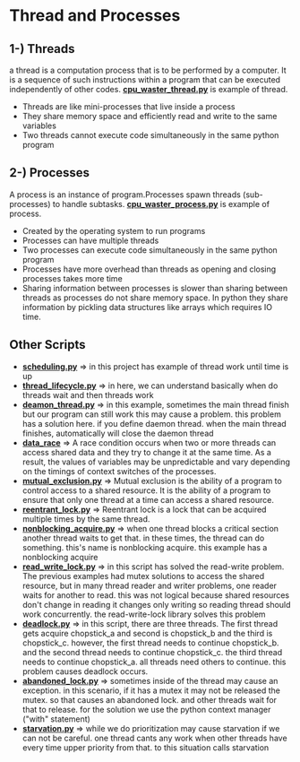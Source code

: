 # Thread and Processes

## 1-) Threads
 a thread is a computation process that is to be performed by a computer. It is a sequence of such instructions within a program that can be executed independently of other codes.
[**cpu_waster_thread.py**](https://github.com/yunusaltuntas/Parallel_Programming/blob/main/Treads%20and%20Processes/cpu_waster_thread.py) is example of thread.
 - Threads are like mini-processes that live inside a process
 - They share memory space and efficiently read and write to the same variables
 - Two threads cannot execute code simultaneously in the same python program

 
## 2-) Processes
 A process is an instance of program.Processes spawn threads (sub-processes) to handle subtasks.
[**cpu_waster_process.py**](https://github.com/yunusaltuntas/Parallel_Programming/blob/main/Treads%20and%20Processes/cpu_waster_process.py)  is example of process.
 - Created by the operating system to run programs
 - Processes can have multiple threads
 - Two processes can execute code simultaneously in the same python program
 - Processes have more overhead than threads as opening and closing processes takes more time
 - Sharing information between processes is slower than sharing between threads as processes do not share memory space. In python they share information by pickling data structures like arrays which requires IO time.

## Other Scripts
- [**scheduling.py**]() => in this project has example of thread work until time is up
- [**thread_lifecycle.py**]() => in here, we can understand basically when do threads wait and then threads work
- [**deamon_thread.py**]() => in this example, sometimes the main thread finish but our program can still work this may cause a problem. this problem has a solution here. 
if you define daemon thread. when the main thread finishes, automatically will close the daemon thread
- [**data_race**]() => A race condition occurs when two or more threads can access shared data and they try to change it at the same time. As a result, the values of variables may be unpredictable and vary depending on the timings of context switches of the processes.
- [**mutual_exclusion.py**]() => Mutual exclusion is the ability of a program to control access to a shared resource. It is the ability of a program to ensure that only one thread at a time can access a shared resource.
- [**reentrant_lock.py**]() => Reentrant lock is a lock that can be acquired multiple times by the same thread.
- [**nonblocking_acquire.py**]() => when one thread blocks a critical section another thread waits to get that. in these times, the thread can do something. this's name is nonblocking acquire. this example has a nonblocking acquire
- [**read_write_lock.py**]() => in this script has solved the read-write problem. The previous examples had mutex solutions to access the shared resource, but in many thread reader and writer problems, one reader waits for another to read. this was not logical because shared resources don't change in reading it changes only writing so reading thread should work concurrently. the read-write-lock library solves this problem
- [**deadlock.py**]() => in this script, there are three threads. The first thread gets acquire chopstick_a  and second is  chopstick_b and the third is chopstick_c. however, the first thread needs to continue chopstick_b. and the second thread needs to continue chopstick_c. the third thread needs to continue chopstick_a.  all threads need others to continue. this problem causes deadlock occurs.
- [**abandoned_lock.py**]() => sometimes inside of the thread may cause an exception. in this scenario, if it has a mutex it may not be released the mutex. so that causes an abandoned lock. and other threads wait for that to release. for the solution we use the python context manager ("with" statement)
- [**starvation.py**]() => while we do prioritization may cause starvation if we can not be careful. one thread cants any work when other threads have every time upper priority from that. to this situation calls starvation 